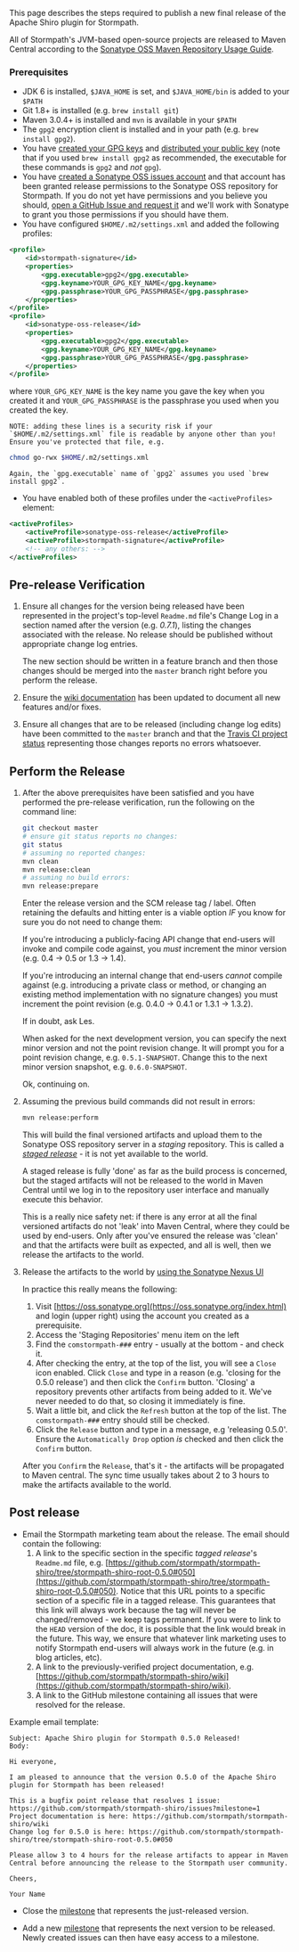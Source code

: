 This page describes the steps required to publish a new final release of the Apache Shiro plugin for Stormpath.

All of Stormpath's JVM-based open-source projects are released to Maven Central according to the [Sonatype OSS Maven Repository Usage Guide](https://docs.sonatype.org/display/Repository/Sonatype+OSS+Maven+Repository+Usage+Guide).

### Prerequisites
- JDK 6 is installed, `$JAVA_HOME` is set, and `$JAVA_HOME/bin` is added to your `$PATH`
- Git 1.8+ is installed (e.g. `brew install git`) 
- Maven 3.0.4+ is installed and `mvn` is available in your `$PATH`
- The `gpg2` encryption client is installed and in your path (e.g. `brew install gpg2`).
- You have [created your GPG keys](https://docs.sonatype.org/display/Repository/How+To+Generate+PGP+Signatures+With+Maven#HowToGeneratePGPSignaturesWithMaven-GenerateaKeyPair) and [distributed your public key](https://docs.sonatype.org/display/Repository/How+To+Generate+PGP+Signatures+With+Maven#HowToGeneratePGPSignaturesWithMaven-DistributeYourPublicKey) (note that if you used `brew install gpg2` as recommended, the executable for these commands is `gpg2` and _not_ `gpg`).
- You have [created a Sonatype OSS issues account](https://docs.sonatype.org/display/Repository/Sonatype+OSS+Maven+Repository+Usage+Guide#SonatypeOSSMavenRepositoryUsageGuide-2.Signup) and that account has been granted release permissions to the Sonatype OSS repository for Stormpath.  If you do not yet have permissions and you believe you should, [open a GitHub Issue and request it](https://github.com/stormpath/stormpath-shiro/issues) and we'll work with Sonatype to grant you those permissions if you should have them.
- You have configured `$HOME/.m2/settings.xml` and added the following profiles:
```xml
<profile>
    <id>stormpath-signature</id>
    <properties>
        <gpg.executable>gpg2</gpg.executable>
        <gpg.keyname>YOUR_GPG_KEY_NAME</gpg.keyname>
        <gpg.passphrase>YOUR_GPG_PASSPHRASE</gpg.passphrase>
    </properties>
</profile>
<profile>
    <id>sonatype-oss-release</id>
    <properties>
        <gpg.executable>gpg2</gpg.executable>
        <gpg.keyname>YOUR_GPG_KEY_NAME</gpg.keyname>
        <gpg.passphrase>YOUR_GPG_PASSPHRASE</gpg.passphrase>
    </properties>
</profile>
```
where `YOUR_GPG_KEY_NAME` is the key name you gave the key when you created it and `YOUR_GPG_PASSPHRASE` is the passphrase you used when you created the key.

    NOTE: adding these lines is a security risk if your `$HOME/.m2/settings.xml` file is readable by anyone other than you! Ensure you've protected that file, e.g.
```bash
chmod go-rwx $HOME/.m2/settings.xml
```
    Again, the `gpg.executable` name of `gpg2` assumes you used `brew install gpg2`.
- You have enabled both of these profiles under the `<activeProfiles>` element:
```xml
<activeProfiles>
    <activeProfile>sonatype-oss-release</activeProfile>
    <activeProfile>stormpath-signature</activeProfile>
    <!-- any others: -->
</activeProfiles>
```

## Pre-release Verification

1. Ensure all changes for the version being released have been represented in the project's top-level `Readme.md` file's Change Log in a section named after the version (e.g. *0.7.1*), listing the changes associated with the release.  No release should be published without appropriate change log entries.

    The new section should be written in a feature branch and then those changes should be merged into the `master` branch right before you perform the release.

2. Ensure the [wiki documentation](https://github.com/stormpath/stormpath-shiro/wiki) has been updated to document all new features and/or fixes.

3. Ensure all changes that are to be released (including change log edits) have been committed to the `master` branch and that the [Travis CI project status](https://travis-ci.org/stormpath/stormpath-shiro) representing those changes reports no errors whatsoever.

## Perform the Release

1. After the above prerequisites have been satisfied and you have performed the pre-release verification, run the following on the command line:
    ```bash
    git checkout master
    # ensure git status reports no changes:
    git status
    # assuming no reported changes:
    mvn clean
    mvn release:clean
    # assuming no build errors:
    mvn release:prepare
    ```
    
    Enter the release version and the SCM release tag / label.  Often retaining the defaults and hitting enter is a viable option *IF* you know for sure you do not need to change them: 

    If you're introducing a publicly-facing API change that end-users will invoke and compile code against, you _must_ increment the minor version (e.g. 0.4 -> 0.5 or 1.3 -> 1.4).

    If you're introducing an internal change that end-users *cannot* compile against (e.g. introducing a private class or method, or changing an existing method implementation with no signature changes) you must increment the point revision (e.g. 0.4.0 -> 0.4.1 or 1.3.1 -> 1.3.2).

    If in doubt, ask Les.

    When asked for the next development version, you can specify the next minor version and not the point revision change.  It will prompt you for a point revision change, e.g. `0.5.1-SNAPSHOT`.  Change this to the next minor version snapshot, e.g. `0.6.0-SNAPSHOT`.

    Ok, continuing on.  

2. Assuming the previous build commands did not result in errors:
    ```bash
    mvn release:perform
    ```
    This will build the final versioned artifacts and upload them to the Sonatype OSS repository server in a _staging_ repository.  This is called a _[staged release](https://docs.sonatype.org/display/Repository/Sonatype+OSS+Maven+Repository+Usage+Guide#SonatypeOSSMavenRepositoryUsageGuide-7a.3.StageaRelease)_ - it is not yet available to the world.

    A staged release is fully 'done' as far as the build process is concerned, but the staged artifacts will not be released to the world in Maven Central until we log in to the repository user interface and manually execute this behavior.

    This is a really nice safety net: if there is any error at all the final versioned artifacts do not 'leak' into Maven Central, where they could be used by end-users.  Only after you've ensured the release was 'clean' and that the artifacts were built as expected, and all is well, then we release the artifacts to the world.

3.  Release the artifacts to the world by [using the Sonatype Nexus UI](https://docs.sonatype.org/display/Repository/Sonatype+OSS+Maven+Repository+Usage+Guide#SonatypeOSSMavenRepositoryUsageGuide-8a.ReleaseIt)

    In practice this really means the following:

    1. Visit [https://oss.sonatype.org](https://oss.sonatype.org/index.html) and login (upper right) using the account you created as a prerequisite.
    2. Access the 'Staging Repositories' menu item on the left
    3. Find the `comstormpath-###` entry - usually at the bottom - and check it.
    4. After checking the entry, at the top of the list, you will see a `Close` icon enabled.  Click `Close` and type in a reason (e.g. 'closing for the 0.5.0 release') and then click the `Confirm` button.  'Closing' a repository prevents other artifacts from being added to it.  We've never needed to do that, so closing it immediately is fine.
    5. Wait a little bit, and click the `Refresh` button at the top of the list.  The `comstormpath-###` entry should still be checked.
    6. Click the `Release` button and type in a message, e.g 'releasing 0.5.0'.  Ensure the `Automatically Drop` option *is* checked and then click the `Confirm` button.

    After you `Confirm` the `Release`, that's it - the artifacts will be propagated to Maven central.  The sync time usually takes about 2 to 3 hours to make the artifacts available to the world.

## Post release

- Email the Stormpath marketing team about the release.  The email should contain the following:
    1. A link to the specific section in the specific _tagged release_'s `Readme.md` file, e.g. [https://github.com/stormpath/stormpath-shiro/tree/stormpath-shiro-root-0.5.0#050](https://github.com/stormpath/stormpath-shiro/tree/stormpath-shiro-root-0.5.0#050).  Notice that this URL points to a specific section of a specific file in a tagged release.  This guarantees that this link will always work because the tag will never be changed/removed - we keep tags permanent.  If you were to link to the `HEAD` version of the doc, it is possible that the link would break in the future.  This way, we ensure that whatever link marketing uses to notify Stormpath end-users will always work in the future (e.g. in blog articles, etc).
    2. A link to the previously-verified project documentation, e.g. [https://github.com/stormpath/stormpath-shiro/wiki](https://github.com/stormpath/stormpath-shiro/wiki).
    3. A link to the GitHub milestone containing all issues that were resolved for the release.

Example email template:

    Subject: Apache Shiro plugin for Stormpath 0.5.0 Released!
    Body:
    
    Hi everyone,
    
    I am pleased to announce that the version 0.5.0 of the Apache Shiro plugin for Stormpath has been released!

    This is a bugfix point release that resolves 1 issue: https://github.com/stormpath/stormpath-shiro/issues?milestone=1    
    Project documentation is here: https://github.com/stormpath/stormpath-shiro/wiki
    Change log for 0.5.0 is here: https://github.com/stormpath/stormpath-shiro/tree/stormpath-shiro-root-0.5.0#050
    
    Please allow 3 to 4 hours for the release artifacts to appear in Maven Central before announcing the release to the Stormpath user community.
    
    Cheers,
    
    Your Name

- Close the [milestone](https://github.com/stormpath/stormpath-shiro/issues/milestones) that represents the just-released version.

- Add a new [milestone](https://github.com/stormpath/stormpath-shiro/issues/milestones) that represents the next version to be released.  Newly created issues can then have easy access to a milestone.
    
    
    
